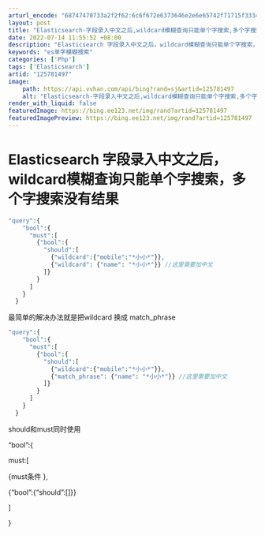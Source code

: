 ```yaml
---
arturl_encode: "68747470733a2f2f62:6c6f672e6373646e2e6e65742f71715f33343735323832392f:61727469636c652f64657461696c732f313235373831343937"
layout: post
title: "Elasticsearch-字段录入中文之后,wildcard模糊查询只能单个字搜索,多个字搜索没有结果"
date: 2022-07-14 11:55:52 +08:00
description: "Elasticsearch 字段录入中文之后，wildcard模糊查询只能单个字搜索，多个字搜索没有"
keywords: "es单字模糊搜索"
categories: ['Php']
tags: ['Elasticsearch']
artid: "125781497"
image:
    path: https://api.vvhan.com/api/bing?rand=sj&artid=125781497
    alt: "Elasticsearch-字段录入中文之后,wildcard模糊查询只能单个字搜索,多个字搜索没有结果"
render_with_liquid: false
featuredImage: https://bing.ee123.net/img/rand?artid=125781497
featuredImagePreview: https://bing.ee123.net/img/rand?artid=125781497
---
```


# Elasticsearch 字段录入中文之后，wildcard模糊查询只能单个字搜索，多个字搜索没有结果

```php
"query":{
    "bool":{
      "must":[
        {"bool":{
          "should":[
            {"wildcard":{"mobile":"*小小*"}},
            {"wildcard": {"name": "*小小*"}} //这里需要加中文
          ]}
        }
      ]
    }
  }

```

最简单的解决办法就是把wildcard 换成 match\_phrase

```php
"query":{
    "bool":{
      "must":[
        {"bool":{
          "should":[
            {"wildcard":{"mobile":"*小小*"}},
            {"match_phrase": {"name": "*小小*"}} //这里需要加中文
          ]}
        }
      ]
    }
  }

```

should和must同时使用
  
“bool”:{
  
must:[
  
{must条件 },
  
{“bool”:{“should”:[]}}
  
]
  
}